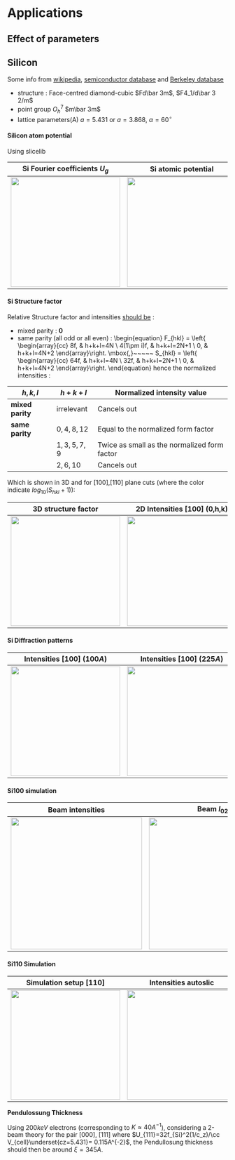 # Applications
## Effect of parameters 

## Silicon
Some info from
[wikipedia](https://en.wikipedia.org/wiki/Silicon),
[semiconductor database](http://www.ioffe.ru/SVA/NSM/Semicond/Si/basic.html) and
[Berkeley database](https://www.materialsproject.org/materials/mp-149/)

- structure : Face-centred diamond-cubic $Fd\bar 3m$, $F4_1/d\bar 3 2/m$
- point group $O_h^7$ $m\bar 3m$
- lattice parameters(A) $a=5.431$ or $a=3.868$, $\alpha=60^{\circ}$

#### Silicon atom potential
Using slicelib

 Si Fourier coefficients $U_g$ | Si atomic potential | Si Projected potential
------------------------------ | ------------------- | -------------------
[<img src="/projects/multislice/figures/Si_vg.svg" width="250" />](/projects/multislice/figures/Si_vg.svg) | [<img src="/projects/multislice/figures/Si_va.svg" width="250" />](/projects/multislice/figures/Si_va.svg) | [<img src="/projects/multislice/figures/Si_vz.svg" width="250" />](/projects/multislice/figures/Si_vz.svg)


#### Si Structure factor

Relative Structure factor and intensities [should be](/misc/compounds/#diamond) :

- mixed parity : **0**
- same parity (all odd or all even) :
\begin{equation}
  F_{hkl} = \left\{
    \begin{array}{cc}
      8f,         & h+k+l=4N \\
      4(1\pm i)f, & h+k+l=2N+1 \\
      0,          & h+k+l=4N+2
    \end{array}\right.
\mbox{,}~~~~~
    S_{hkl} = \left\{
      \begin{array}{cc}
        64f, & h+k+l=4N   \\
        32f, & h+k+l=2N+1 \\
        0,   & h+k+l=4N+2
      \end{array}\right.
\end{equation}
hence the normalized intensities :

$h,k,l$           | $h+k+l$     | Normalized intensity value
----------------- | ----------- | --------------------------
**mixed parity**  |  irrelevant | Cancels out
**same parity**   | $0,4,8,12$  | Equal to the normalized form factor
                  | $1,3,5,7,9$ | Twice as small as the normalized form factor
                  | $2,6,10$    | Cancels out

Which is shown in 3D and for [100],[110] plane cuts (where the color indicate $log_{10}(S_{hkl}+1)$):

3D structure factor   | 2D Intensities [100] (0,h,k) | 2D intensities[1-10] (h,h,k)
---------------------- | ------------------------ | -------------------
[<img src="/projects/multislice/figures/Si_Shkl.png" width="250" />](/projects/multislice/figures/Si_Shkl.png) | [<img src="/projects/multislice/figures/Si_S100.png" width="250" />](/projects/multislice/figures/Si_S100.png) | [<img src="/projects/multislice/figures/Si_S110.png" width="250" />](/projects/multislice/figures/Si_S110.png)



#### Si Diffraction patterns
Intensities [100] ($100A$) | Intensities [100] ($225A$) | 2D intensities[1-10] ($400A$)
------------------------- | ------------------------ | -------------------
[<img src="/projects/multislice/figures/Si100_autoslic_pattern100A.png" width="250" />](/projects/multislice/figures/Si100_autoslic_pattern100A.png) | [<img src="/projects/multislice/figures/Si100_autoslic_pattern225A.png" width="250" />](/projects/multislice/figures/Si100_autoslic_pattern225A.png) | [<img src="/projects/multislice/figures/Si110_autoslic_pattern.png" width="250" />](/projects/multislice/figures/Si110_autoslic_pattern.png)


#### Si100 simulation

Beam intensities       | Beam $I_{022}$
---------------------- | -----------------
[<img src="/projects/multislice/figures/Si100_Ihk.svg" width="300" />](/projects/multislice/figures/Si100_Ihk.svg) | [<img src="/projects/multislice/figures/Si100_I22.svg" width="300" />](/projects/multislice/figures/Si100_I22.svg)


#### Si110 Simulation
Simulation setup [110] | Intensities autoslic | mulslice
---------------------- | -------------------- | --------
[<img src="/projects/multislice/figures/orientation.png" width="250" />](/projects/multislice/figures/orientation.png) | [<img src="/projects/multislice/figures/Si110_Ihk.svg" width="250" />](/projects/multislice/figures/Si110_Ihk.svg) | [<img src="/projects/multislice/figures/Si110_Ihk_mulslice.svg" width="250" />](/projects/multislice/figures/Si110_Ihk_mulslice.svg)

<!-- Simulation setup [110] | 2D Intensities (-h,-h,k) |  1D intensities(-h,-h,0)
---------------------- | ------------------------ | -------------------
[<img src="/projects/multislice/figures/orientation.png" width="250" />](/projects/multislice/figures/orientation.png) | [<img src="/projects/multislice/figures/si110_S_2D.png" width="250" />](/projects/multislice/figures/si110_S_2D.png) | [<img src="/projects/multislice/figures/si110_S_1D.svg" width="250" />](/projects/multislice/figures/si110_S_1D.svg) -->

**Pendulossung Thickness**

Using $200keV$ electrons (corresponding to $K\approx 40A^{-1}$), considering a 2-beam theory for the pair $[000]$, $[111]$ where $U_{111}=32f_{Si}^2(1/c_z)/\cc V_{cell}\underset{cz=5.431}= 0.115A^{-2}$, the Pendullosung thickness should then be around $\xi=345A$.

